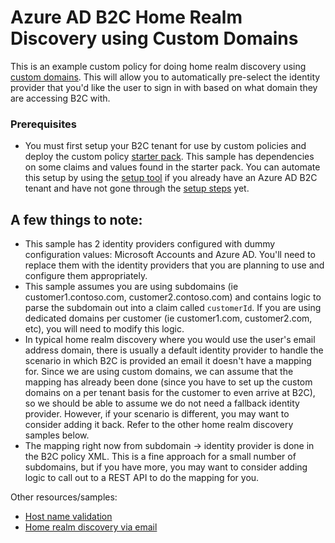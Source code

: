 # Azure AD B2C Home Realm Discovery using Custom Domains

This is an example custom policy for doing home realm discovery using [custom domains](https://learn.microsoft.com/en-us/azure/active-directory-b2c/custom-domain). This will allow you to automatically pre-select the identity provider that you'd like the user to sign in with based on what domain they are accessing B2C with. 

### Prerequisites

- You must first setup your B2C tenant for use by custom policies and deploy the custom policy [starter pack](https://learn.microsoft.com/en-us/azure/active-directory-b2c/tutorial-create-user-flows?pivots=b2c-custom-policy#get-the-starter-pack). This sample has dependencies on some claims and values found in the starter pack. You can automate this setup by using the [setup tool](https://aka.ms/iefsetup) if you already have an Azure AD B2C tenant and have not gone through the [setup steps](https://learn.microsoft.com/en-us/azure/active-directory-b2c/tutorial-create-user-flows?pivots=b2c-custom-policy) yet.

## A few things to note:

- This sample has 2 identity providers configured with dummy configuration values: Microsoft Accounts and Azure AD. You'll need to replace them with the identity providers that you are planning to use and configure them appropriately.
- This sample assumes you are using subdomains (ie customer1.contoso.com, customer2.contoso.com) and contains logic to parse the subdomain out into a claim called `customerId`. If you are using dedicated domains per customer (ie customer1.com, customer2.com, etc), you will need to modify this logic. 
- In typical home realm discovery where you would use the user's email address domain, there is usually a default identity provider to handle the scenario in which B2C is provided an email it doesn't have a mapping for. Since we are using custom domains, we can assume that the mapping has already been done (since you have to set up the custom domains on a per tenant basis for the customer to even arrive at B2C), so we should be able to assume we do not need a fallback identity provider. However, if your scenario is different, you may want to consider adding it back. Refer to the other home realm discovery samples below.
- The mapping right now from subdomain -> identity provider is done in the B2C policy XML. This is a fine approach for a small number of subdomains, but if you have more, you may want to consider adding logic to call out to a REST API to do the mapping for you.

Other resources/samples:

- [Host name validation](https://github.com/azure-ad-b2c/samples/tree/master/policies/check-host-name)
- [Home realm discovery via email](https://github.com/azure-ad-b2c/samples/tree/master/policies/home-realm-discovery-modern)